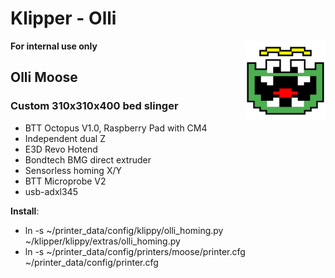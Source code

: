 # Klipper - Olli

<img align="right" width=128 src=".theme/sidebar-logo.svg" />

__For internal use only__

## Olli Moose

### Custom 310x310x400 bed slinger

- BTT Octopus V1.0, Raspberry Pad with CM4
- Independent dual Z
- E3D Revo Hotend
- Bondtech BMG direct extruder
- Sensorless homing X/Y
- BTT Microprobe V2
- usb-adxl345

__Install__: 

- ln -s ~/printer_data/config/klippy/olli_homing.py ~/klipper/klippy/extras/olli_homing.py
- ln -s ~/printer_data/config/printers/moose/printer.cfg ~/printer_data/config/printer.cfg
